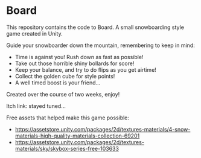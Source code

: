 # Board

This repository contains the code to Board. A small snowboarding style game created in Unity.

Guide your snowboarder down the mountain, remembering to keep in mind:

- Time is against you! Rush down as fast as possible!
- Take out those horrible shiny bollards for score!
- Keep your balance, and try to do flips as you get airtime!
- Collect the golden cube for style points!
- A well timed boost is your friend...

Created over the course of two weeks, enjoy!

Itch link: stayed tuned...

Free assets that helped make this game possible:

- https://assetstore.unity.com/packages/2d/textures-materials/4-snow-materials-high-quality-materials-collection-69201
- https://assetstore.unity.com/packages/2d/textures-materials/sky/skybox-series-free-103633

